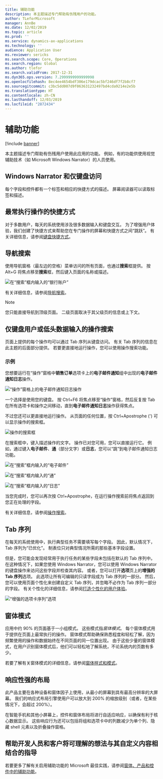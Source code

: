 ```yaml
---
title: 辅助功能
description: 本主题描述专门帮助有伤残用户的功能。
author: TLeforMicrosoft
manager: AnnBe
ms.date: 12/02/2019
ms.topic: article
ms.prod: ''
ms.service: dynamics-ax-applications
ms.technology: ''
audience: Application User
ms.reviewer: sericks
ms.search.scope: Core, Operations
ms.search.region: Global
ms.author: tlefor
ms.search.validFrom: 2017-12-31
ms.dyn365.ops.version: 7.2999999999999998
ms.openlocfilehash: 8ec4ee4654bdf306e179dcac5bf246df7f2b8cf7
ms.sourcegitcommit: c3bc5dd007d9f063631232497bd4cda9214e2e5b
ms.translationtype: HT
ms.contentlocale: zh-CN
ms.lasthandoff: 12/03/2019
ms.locfileid: "2872434"
---
```

# <a name="accessibility-features"></a>辅助功能

[!include [banner](../includes/banner.md)]

本主题描述专门帮助有伤残用户使用此应用的功能。 例如，有的功能供使用视觉辅助技术（如 Microsoft Windows Narrator）的人员使用。

## <a name="windows-narrator-and-keyboard-only-access"></a>Windows Narrator 和仅键盘访问

每个字段和控件都有一个标签和相应的快捷方式的描述。 屏幕阅读器可以读取标签和描述。

## <a name="shortcuts-for-the-most-frequently-performed-actions"></a>最常执行操作的快捷方式

对于多数用户，每天的系统使用涉及很多数据输入和键盘交互。 为了增强用户体验，我们创建了快捷方式来帮助您在专门操作的屏幕和快捷方式之间“跳跃”。 有关详细信息，请参阅[键盘快捷方式](shortcut-keys.md)。

## <a name="navigation-search"></a>导航搜索

使用导航窗格（最左边的空格）菜单访问的所有页面，也通过**搜索**框提供。 按 Alt+G 将焦点移至**搜索**框，然后键入页面的名称或描述。

![在“搜索”框内输入的“银行账户”](media/6d08b0be32808221023e2aa92d69fd70.png "在“搜索”框内输入的“银行账户”")

有关详细信息，请参阅[导航搜索](navigation-search.md)。

> [!NOTE]
> 您只能直接导航到顶级页面。 二级页面取决于其父级页的信息或上下文。

## <a name="action-search-for-keyboard-only-users-or-for-heads-down-data-entry"></a>仅键盘用户或低头数据输入的操作搜索

页面上提供的每个操作均可以通过 Tab 序列从键盘访问。 有关 Tab 序列的信息在此主题的后面部分提供。 若要更直接地运行操作，您可以使用操作搜索功能。

### <a name="example"></a>示例

您想要运行在“操作”窗格中**销售订单**选项卡上的**电子邮件通知**组中出现的**电子邮件通知日志**操作。

![“操作”窗格上的电子邮件通知日志操作](media/f0d78399e7fafcd85ded1cd1e3d34f3c.jpg "“操作”窗格上的“电子邮件通知日志”操作")

一个选择是使用您的键盘。 按 Ctrl+F6 将焦点移至“操作”窗格，然后反复按 Tab 在所有选项卡和操作之间移动，直到**电子邮件通知日志**操作获得焦点。

不过您还可以更直接地运行操作。 从页面的任何位置，按 Ctrl+Apostrophe (') 可以显示操作的搜索框。

![操作的搜索框](media/80f7e8c5ac412fdf2c8a12f7728f135a.jpg "操作的搜索框")

在搜索框中，键入描述操作的文字。 操作已对您可用，您可以直接运行它。 例如，通过键入**电子邮件**、**通**（部分文字）或**日志**，您可以“跳”到电子邮件通知日志功能。

![在“搜索”框内输入的“电子邮件”](media/image4.png "在“搜索”框内输入的“电子邮件”")

![在“搜索”框内输入的“通”](media/image5.png "在“搜索”框内输入的“通”")

![在“搜索”框内输入的“日志”](media/image6.png "在“搜索”框内输入的“日志”")

当您完成时，您可以再次按 Ctrl+Apostrophe，在运行操作搜索前将焦点返回到您正在处理的字段。

有关详细信息，请参阅[操作搜索](action-search.md)。

## <a name="tab-sequence"></a>Tab 序列

在每天的系统使用中，执行典型任务不需要填写每个字段。 因此，默认情况下，Tab 序列为“已优化”。 制表位只对典型情况所需的那些基本字段设置。

但是，您可能会发现经常用于执行任务的某些字段未包括在默认的 Tab 序列中。 在这种情况下，如果您使用 Windows Narrator，您可以使用 Windows Narrator 的键盘操作来访问这些字段并检查其内容。 或者，您可以打开**选项**页上的**增强的 Tab 序列**选项。 此选项让所有可编辑的只读字段成为 Tab 序列的一部分。 然后，您可以使用页面个性化来创建自定义 Tab 序列，并忽略不必作为 Tab 序列一部分的字段。 有关个性化的详细信息，请参阅[打造个性化的用户体验](personalize-user-experience.md)。

![“增强的选项卡序列”选项](media/8c0f12bbb3f26032997ef0ba95d89b6a.png "“增强的选项卡序列”选项")

## <a name="form-patterns"></a>窗体模式

应用中约 90% 的页面基于一小组模式。 这些模式指*窗体模式*。 每个窗体模式用于提供在页面上最常执行的操作。 窗体模式帮助确保熟悉程度和轻松了解，因为频繁使用的操作和数据始终在不同页面的同一位置出现。 由于这些少量的窗体模式，在用户识别窗体模式后，他们可以轻松地了解系统，不论系统内的页数有多少。

若要了解有关窗体模式的详细信息，请参阅[窗体样式和模式](../../dev-itpro/user-interface/form-styles-patterns.md)。

## <a name="responsive-layout"></a>响应性强的布局

此产品主要在各种设备和窗体因子上使用，从最小的屏幕到具有最高分辨率的大屏幕。 我们的响应式布局引擎使用户可以放大到 200% 的缩放级别（或者，在某些情况下，会超过 200%）。

在智能手机和其他小屏幕上，控件和窗体布局将进行自适应响应，以确保有利于核心数据显示。 这些响应行为还可以包括将组和选项卡中的列数减少为单个列、隐藏 shell 元素以及折叠操作窗格。

## <a name="guidance-to-help-developers-and-customers-incorporate-accessible-thinking-in-their-customizations"></a>帮助开发人员和客户将可理解的想法与其自定义内容相结合的指导

若要更多了解有关启用辅助功能的 Microsoft 最佳实践，请参阅[窗体、产品和控件中的辅助功能](../../dev-itpro/user-interface/enable-accessibility.md)。

